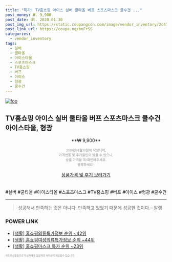 ```yaml
--- 
title: "특가! TV홈쇼핑 아이스 실버 쿨타올 버프 스포츠마스크 쿨수건 ..." 
post_money: ₩. 9,900 
post_date: dt. 2020.01.30 
post_img_url: https://static.coupangcdn.com/image/vendor_inventory/2c47/df419c752444c6ab91bf5d355aae9711035073e4d1e9f2a934e93a0568be.jpg 
post_link_url: https://coupa.ng/bnFrSS 
categories: 
  - vendor_inventory 
tags: 
  - 실버 
  - 쿨타올 
  - 아이스타올 
  - 스포츠마스크 
  - TV홈쇼핑 
  - 버프 
  - 아이스 
  - 형광 
  - 쿨수건 
--- 
```

[![foo](https://static.coupangcdn.com/image/vendor_inventory/2c47/df419c752444c6ab91bf5d355aae9711035073e4d1e9f2a934e93a0568be.jpg)](https://coupa.ng/bnFrSS) 

## TV홈쇼핑 아이스 실버 쿨타올 버프 스포츠마스크 쿨수건 아이스타올, 형광 
<p style="text-align: center;">**₩ 9,900**</p> 
<p style="text-align: center;"><span style="color: #898c8f; font-family: Georgia,Times,serif; font-size: 0.75em;">2020년01월30일에 작성되어, <br>가격변동 및 추가할인이 있을 수 있으니,<br> 상품 가격을 꼭!확인해주세요.<br>행복하세요~</span> 
</p>	 
<div markdown="0" style="text-align: center;"><a href="https://coupa.ng/bnFrSS" class="btn btn--success">상품가격 및 후기 보러가기</a></div> 
<br><br> 
  #실버 #쿨타올 #아이스타올 #스포츠마스크 #TV홈쇼핑 #버프 #아이스 #형광 #쿨수건 
<hr> 

> 성공해서 만족하는 것은 아니다. 만족하고 있었기 때문에 성공한 것이다.– 알랭 


### POWER LINK

* <a href="https://blog.naver.com/fasyy4321/221774155123" target="_blank"> [생활] 홈쇼핑의류특가정보 순위 ~42위</a>
* <a href="https://blog.naver.com/fasyy4321/221771463461" target="_blank"> [생활] 홈쇼핑여성의류특가정보 순위 ~44위</a>
* <a href="https://blog.naver.com/sakai111/221790515727" target="_blank"> [생활] 홈쇼핑마스크 특가 순위 ~23위</a>

<span style="color: #898c8f; font-family: Georgia,Times,serif; font-size: 0.55em;">파트너스활동으로 작성자에게 일정액의 커미션이 제공될수 있습니다.</span> 
